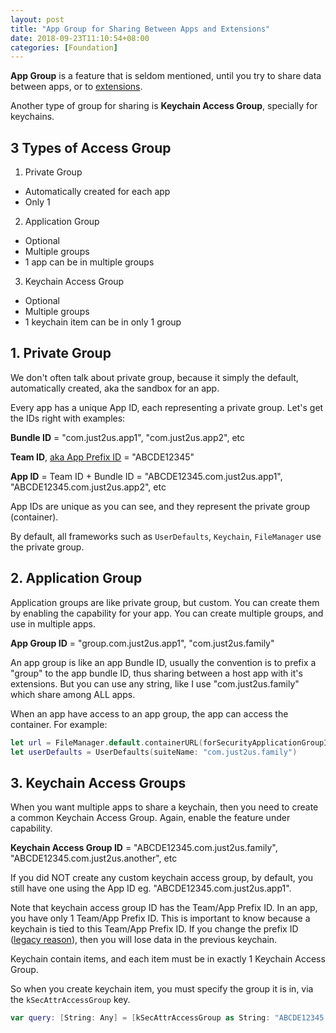 ```yaml
---
layout: post
title: "App Group for Sharing Between Apps and Extensions"
date: 2018-09-23T11:10:54+08:00
categories: [Foundation]
---
```


**App Group** is a feature that is seldom mentioned, until you try to share data between apps, or to [extensions](https://developer.apple.com/library/archive/documentation/General/Conceptual/ExtensibilityPG/ExtensionScenarios.html).

Another type of group for sharing is **Keychain Access Group**, specially for keychains.

## 3 Types of Access Group

1. Private Group
  - Automatically created for each app
  - Only 1
2. Application Group
  - Optional
  - Multiple groups
  - 1 app can be in multiple groups
3. Keychain Access Group
  - Optional
  - Multiple groups
  - 1 keychain item can be in only 1 group

## 1. Private Group

We don't often talk about private group, because it simply the default, automatically created, aka the sandbox for an app.

Every app has a unique App ID, each representing a private group. Let's get the IDs right with examples:

**Bundle ID** = "com.just2us.app1", "com.just2us.app2", etc

**Team ID**, [aka App Prefix ID](/2018/09/20/pitfall-on-app-id-prefixes-legacy/) = "ABCDE12345"

**App ID** = Team ID + Bundle ID  = "ABCDE12345.com.just2us.app1", "ABCDE12345.com.just2us.app2", etc

App IDs are unique as you can see, and they represent the private group (container).

By default, all frameworks such as `UserDefaults`, `Keychain`, `FileManager` use the private group.

## 2. Application Group

Application groups are like private group, but custom. You can create them by enabling the capability for your app. You can create multiple groups, and use in multiple apps.

**App Group ID** = "group.com.just2us.app1", "com.just2us.family"

An app group is like an app Bundle ID, usually the convention is to prefix a "group" to the app bundle ID, thus sharing between a host app with it's extensions. But you can use any string, like I use "com.just2us.family" which share among ALL apps.

When an app have access to an app group, the app can access the container. For example:

```swift
let url = FileManager.default.containerURL(forSecurityApplicationGroupIdentifier: "com.just2us.family")
let userDefaults = UserDefaults(suiteName: "com.just2us.family")
```

## 3. Keychain Access Groups

When you want multiple apps to share a keychain, then you need to create a common Keychain Access Group. Again, enable the feature under capability.

**Keychain Access Group ID** = "ABCDE12345.com.just2us.family", "ABCDE12345.com.just2us.another", etc

If you did NOT create any custom keychain access group, by default, you still have one using the App ID eg. "ABCDE12345.com.just2us.app1".

Note that keychain access group ID has the Team/App Prefix ID. In an app, you have only 1 Team/App Prefix ID. This is important to know because a keychain is tied to this Team/App Prefix ID. If you change the prefix ID ([legacy reason](/2018/09/20/pitfall-on-app-id-prefixes-legacy/)), then you will lose data in the previous keychain.

Keychain contain items, and each item must be in exactly 1 Keychain Access Group.

So when you create keychain item, you must specify the group it is in, via the `kSecAttrAccessGroup` key.

```swift
var query: [String: Any] = [kSecAttrAccessGroup as String: "ABCDE12345.com.just2us.family", ...]
```
